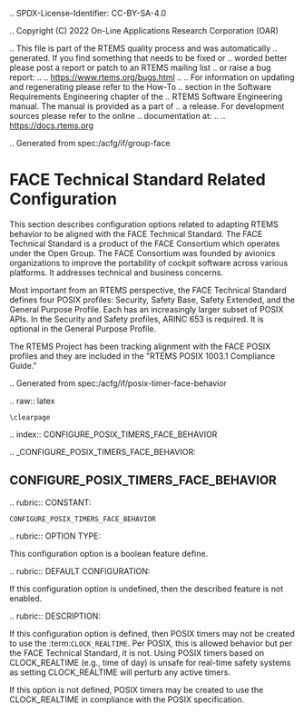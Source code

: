.. SPDX-License-Identifier: CC-BY-SA-4.0

.. Copyright (C) 2022 On-Line Applications Research Corporation (OAR)

.. This file is part of the RTEMS quality process and was automatically
.. generated.  If you find something that needs to be fixed or
.. worded better please post a report or patch to an RTEMS mailing list
.. or raise a bug report:
..
.. https://www.rtems.org/bugs.html
..
.. For information on updating and regenerating please refer to the How-To
.. section in the Software Requirements Engineering chapter of the
.. RTEMS Software Engineering manual.  The manual is provided as a part of
.. a release.  For development sources please refer to the online
.. documentation at:
..
.. https://docs.rtems.org

.. Generated from spec:/acfg/if/group-face

FACE Technical Standard Related Configuration
=============================================

This section describes configuration options related to adapting
RTEMS behavior to be aligned with the FACE Technical Standard.
The FACE Technical Standard is a product of the FACE Consortium
which operates under the Open Group. The FACE Consortium was founded
by avionics organizations to improve the portability of cockpit software
across various platforms. It addresses technical and business concerns.

Most important from an RTEMS perspective, the FACE Technical Standard
defines four POSIX profiles: Security, Safety Base, Safety Extended, and
the General Purpose Profile. Each has an increasingly larger subset of
POSIX APIs. In the Security and Safety profiles, ARINC 653 is required.
It is optional in the General Purpose Profile.

The RTEMS Project has been tracking alignment with the FACE POSIX profiles
and they are included in the "RTEMS POSIX 1003.1 Compliance Guide."

.. Generated from spec:/acfg/if/posix-timer-face-behavior

.. raw:: latex

    \clearpage

.. index:: CONFIGURE_POSIX_TIMERS_FACE_BEHAVIOR

.. _CONFIGURE_POSIX_TIMERS_FACE_BEHAVIOR:

CONFIGURE_POSIX_TIMERS_FACE_BEHAVIOR
------------------------------------

.. rubric:: CONSTANT:

``CONFIGURE_POSIX_TIMERS_FACE_BEHAVIOR``

.. rubric:: OPTION TYPE:

This configuration option is a boolean feature define.

.. rubric:: DEFAULT CONFIGURATION:

If this configuration option is undefined, then the described feature is not
enabled.

.. rubric:: DESCRIPTION:

If this configuration option is defined, then POSIX timers may not be created
to use the :term:`CLOCK_REALTIME`.  Per POSIX, this is allowed
behavior but per the FACE Technical Standard, it is not. Using POSIX timers
based on CLOCK_REALTIME (e.g., time of day) is unsafe for real-time safety
systems as setting CLOCK_REALTIME will perturb any active timers.

If this option is not defined, POSIX timers may be created to use the
CLOCK_REALTIME in compliance with the POSIX specification.
